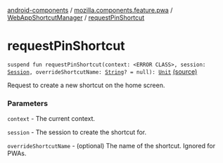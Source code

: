 [android-components](../../index.md) / [mozilla.components.feature.pwa](../index.md) / [WebAppShortcutManager](index.md) / [requestPinShortcut](./request-pin-shortcut.md)

# requestPinShortcut

`suspend fun requestPinShortcut(context: <ERROR CLASS>, session: `[`Session`](../../mozilla.components.browser.session/-session/index.md)`, overrideShortcutName: `[`String`](https://kotlinlang.org/api/latest/jvm/stdlib/kotlin/-string/index.html)`? = null): `[`Unit`](https://kotlinlang.org/api/latest/jvm/stdlib/kotlin/-unit/index.html) [(source)](https://github.com/mozilla-mobile/android-components/blob/master/components/feature/pwa/src/main/java/mozilla/components/feature/pwa/WebAppShortcutManager.kt#L71)

Request to create a new shortcut on the home screen.

### Parameters

`context` - The current context.

`session` - The session to create the shortcut for.

`overrideShortcutName` - (optional) The name of the shortcut. Ignored for PWAs.